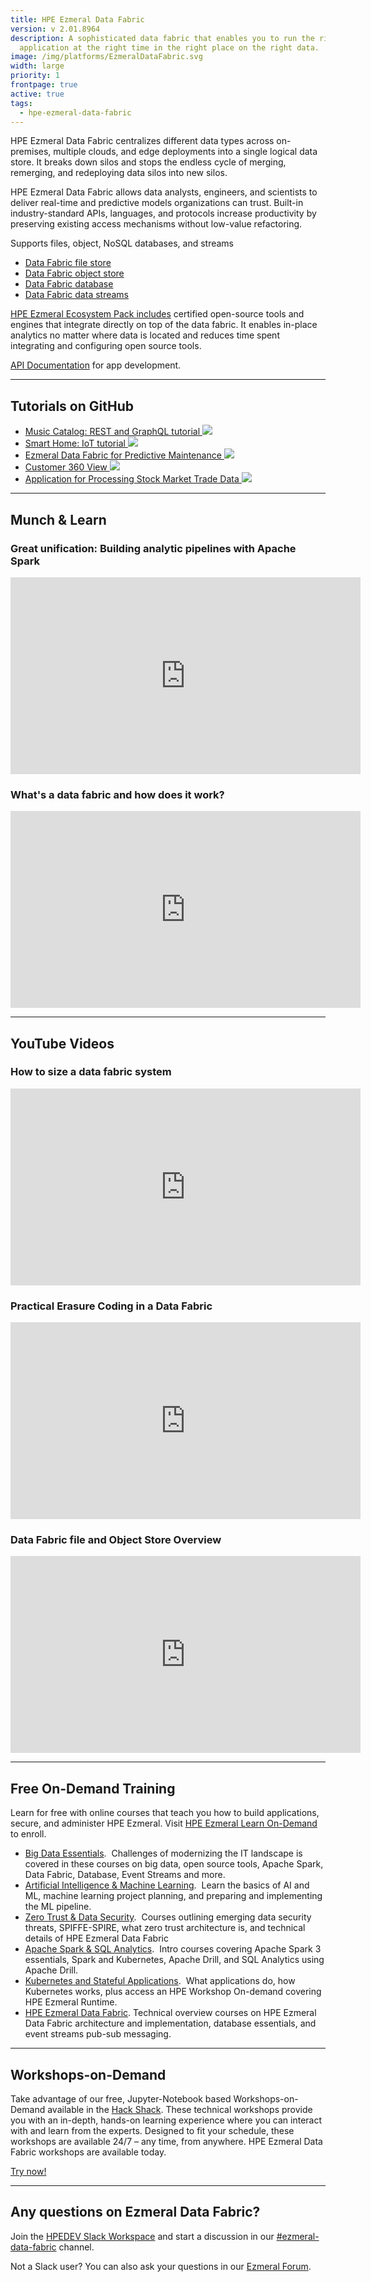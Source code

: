 ```yaml
---
title: HPE Ezmeral Data Fabric
version: v 2.01.8964
description: A sophisticated data fabric that enables you to run the right
  application at the right time in the right place on the right data.
image: /img/platforms/EzmeralDataFabric.svg
width: large
priority: 1
frontpage: true
active: true
tags:
  - hpe-ezmeral-data-fabric
---
```

HPE Ezmeral Data Fabric centralizes different data types across on-premises, multiple clouds, and edge deployments into a single logical data store.  It breaks down silos and stops the endless cycle of merging, remerging, and redeploying data silos into new silos. 

HPE Ezmeral Data Fabric allows data analysts, engineers, and scientists to deliver real-time and predictive models organizations can trust. Built-in industry-standard APIs, languages, and protocols increase productivity by preserving existing access mechanisms without low-value refactoring. 

Supports files, object, NoSQL databases, and streams

* [Data Fabric file store](https://docs.datafabric.hpe.com/70/MapROverview/File-Store.html#MapR-XD)
* [Data Fabric object store](https://docs.datafabric.hpe.com/70/MapROverview/HPE-Ezmeral-Data-Fabric-Object-Store.html)
* [Data Fabric database](https://docs.datafabric.hpe.com/70/MapROverview/maprDB-overview.html#maprDB-overview)
* [Data Fabric data streams](https://docs.datafabric.hpe.com/70/MapROverview/c_mapr_streams.html)

[HPE Ezmeral Ecosystem Pack includes](https://docs.datafabric.hpe.com/70/c_ecosystem_intro.html) certified open-source tools and engines that integrate directly on top of the data fabric. It enables in-place analytics no matter where data is located and reduces time spent integrating and configuring open source tools.

[API Documentation](https://docs.datafabric.hpe.com/70/APIdocs.html) for app development.

- - -

## Tutorials on GitHub

* [Music Catalog: REST and GraphQL tutorial ![](Github)](https://github.com/mapr-demos/mapr-music)[](https://github.com/mapr-demos/mapr-smart-home)
* [Smart Home: IoT tutorial ![](Github)](https://github.com/mapr-demos/mapr-smart-home)
* [Ezmeral Data Fabric for Predictive Maintenance ![](Github)](https://github.com/mapr-demos/predictive-maintenance)
* [Customer 360 View ![](Github)](https://github.com/mapr-demos/customer360)
* [Application for Processing Stock Market Trade Data ![](Github)](https://github.com/mapr-demos/finserv-application-blueprint)

- - -

## Munch & Learn

### Great unification:  Building analytic pipelines with Apache Spark

<iframe width="560" height="315" src="https://www.youtube.com/embed/TxZP_T9CC5Y" frameborder="0" allow="accelerometer; autoplay; clipboard-write; encrypted-media; gyroscope; picture-in-picture" allowfullscreen></iframe>

### What's a data fabric and how does it work?

<iframe width="560" height="315" src="https://www.youtube.com/embed/qi6sTvu8osk" frameborder="0" allow="accelerometer; autoplay; clipboard-write; encrypted-media; gyroscope; picture-in-picture" allowfullscreen></iframe>

- - -

## YouTube Videos

### How to size a data fabric system

<iframe width="560" height="315" src="https://www.youtube.com/embed/6khp9SanXhY" frameborder="0" allow="accelerometer; autoplay; clipboard-write; encrypted-media; gyroscope; picture-in-picture" allowfullscreen></iframe>

### Practical Erasure Coding in a Data Fabric

<iframe width="560" height="315" src="https://www.youtube.com/embed/-6IBKLiOb_Q" frameborder="0" allow="accelerometer; autoplay; clipboard-write; encrypted-media; gyroscope; picture-in-picture" allowfullscreen></iframe>

### Data Fabric file and Object Store Overview

<iframe width="560" height="315" src="https://www.youtube.com/embed/S19rkDF_oPs" frameborder="0" allow="accelerometer; autoplay; clipboard-write; encrypted-media; gyroscope; picture-in-picture" allowfullscreen></iframe>

- - -

## Free On-Demand Training

Learn for free with online courses that teach you how to build applications, secure, and administer HPE Ezmeral. Visit [HPE Ezmeral Learn On-Demand](https://learn.ezmeral.software.hpe.com/) to enroll.

* [Big Data Essentials](https://learn.ezmeral.software.hpe.com/page/big-data-sql-analytics).  Challenges of modernizing the IT landscape is covered in these courses on big data, open source tools, Apache Spark, Data Fabric, Database, Event Streams and more.
* [Artificial Intelligence & Machine Learning](https://learn.ezmeral.software.hpe.com/page/artificial-intelligence-machine-learning).  Learn the basics of AI and ML, machine learning project planning, and preparing and implementing the ML pipeline.
* [Zero Trust & Data Security](https://learn.ezmeral.software.hpe.com/page/zero-trust-data-security).  Courses outlining emerging data security threats, SPIFFE-SPIRE, what zero trust architecture is, and technical details of HPE Ezmeral Data Fabric
* [Apache Spark & SQL Analytics](https://learn.ezmeral.software.hpe.com/page/apache-spark).  Intro courses covering Apache Spark 3 essentials, Spark and Kubernetes, Apache Drill, and SQL Analytics using Apache Drill.
* [Kubernetes and Stateful Applications](https://learn.ezmeral.software.hpe.com/page/kubernetes-stateful-applications).  What applications do, how Kubernetes works, plus access an HPE Workshop On-demand covering HPE Ezmeral Runtime.
* [HPE Ezmeral Data Fabric](https://learn.ezmeral.software.hpe.com/page/data-fabric). Technical overview courses on HPE Ezmeral Data Fabric architecture and implementation, database essentials, and event streams pub-sub messaging.

- - -

## Workshops-on-Demand

Take advantage of our free, Jupyter-Notebook based Workshops-on-Demand available in the [Hack Shack](/hackshack/). These technical workshops provide you with an in-depth, hands-on learning experience where you can interact with and learn from the experts. Designed to fit your schedule, these workshops are available 24/7 – any time, from anywhere. HPE Ezmeral Data Fabric workshops are available today.

<link rel="stylesheet" href="https://www.w3schools.com/w3css/4/w3.css">
<div class="w3-container w3-center w3-margin-bottom">
  <a href="/hackshack/workshops"><button type="button" class="button">Try now!</button></a>
</div>

- - -

## Any questions on Ezmeral Data Fabric?

Join the [HPEDEV Slack Workspace](https://slack.hpedev.io/) and start a discussion in our [\#ezmeral-data-fabric](https://hpedev.slack.com/archives/CU3JRBTB7) channel.

Not a Slack user? You can also ask your questions in our [Ezmeral Forum](https://hpe.com/forum/ezmeral).